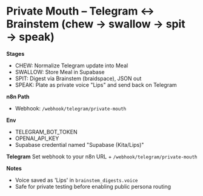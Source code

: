 # Private Mouth – Telegram ↔ Brainstem (chew → swallow → spit → speak)

**Stages**
- CHEW: Normalize Telegram update into Meal
- SWALLOW: Store Meal in Supabase
- SPIT: Digest via Brainstem (braidspace), JSON out
- SPEAK: Plate as private voice "Lips" and send back on Telegram

**n8n Path**
- Webhook: `/webhook/telegram/private-mouth`

**Env**
- TELEGRAM_BOT_TOKEN
- OPENAI_API_KEY
- Supabase credential named "Supabase (Kita/Lips)"

**Telegram**
Set webhook to your n8n URL + `/webhook/telegram/private-mouth`

**Notes**
- Voice saved as 'Lips' in `brainstem_digests.voice`
- Safe for private testing before enabling public persona routing

